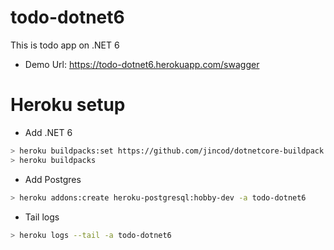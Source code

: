 # todo-dotnet6
This is todo app on .NET 6

- Demo Url: https://todo-dotnet6.herokuapp.com/swagger

# Heroku setup

- Add .NET 6

```bash
> heroku buildpacks:set https://github.com/jincod/dotnetcore-buildpack -a todo-dotnet6
> heroku buildpacks
```

- Add Postgres

```bash
> heroku addons:create heroku-postgresql:hobby-dev -a todo-dotnet6
```

- Tail logs

```bash
> heroku logs --tail -a todo-dotnet6
```